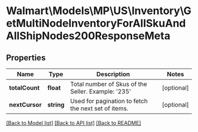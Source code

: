 # Walmart\Models\MP\US\Inventory\GetMultiNodeInventoryForAllSkuAndAllShipNodes200ResponseMeta

## Properties

Name | Type | Description | Notes
------------ | ------------- | ------------- | -------------
**totalCount** | **float** | Total number of Skus of the Seller. Example: '235' | [optional]
**nextCursor** | **string** | Used for pagination to fetch the next set of items. | [optional]


[[Back to Model list]](./) [[Back to API list]](../../../../../README.md#supported-apis) [[Back to README]](../../../../../README.md)
